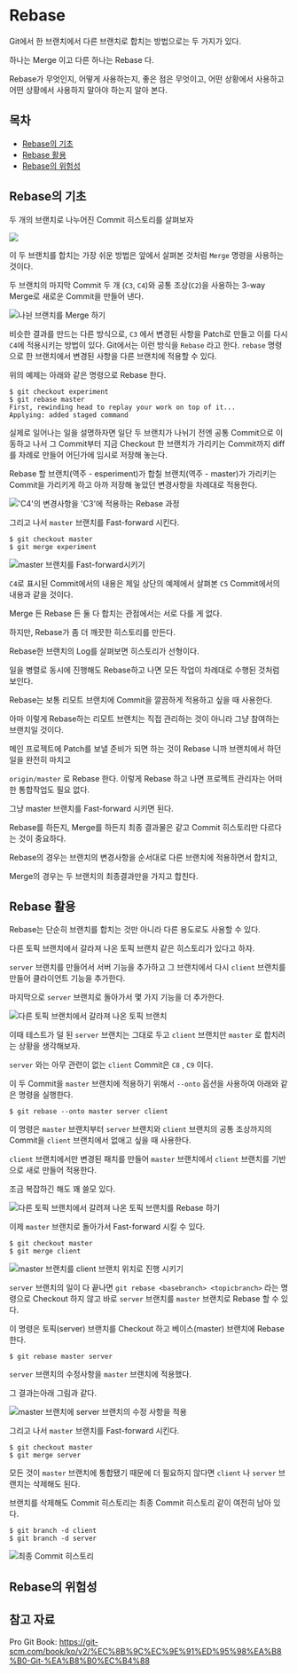 # Rebase

Git에서 한 브랜치에서 다른 브랜치로 합치는 방법으로는 두 가지가 있다.

하나는 Merge 이고 다른 하나는 Rebase 다.

Rebase가 무엇인지, 어떻게 사용하는지, 좋은 점은 무엇이고, 어떤 상황에서 사용하고
어떤 상황에서 사용하지 말아야 하는지 알아 본다.



## 목차

- [Rebase의 기초](#rebase의-기초)
- [Rebase 활용](#rebase-활용)
- [Rebase의 위험성](#rebase의-위험성)



## Rebase의 기초

두 개의 브랜치로 나누어진 Commit 히스토리를 살펴보자

![](https://git-scm.com/book/en/v2/images/basic-rebase-1.png)

이 두 브랜치를 합치는 가장 쉬운 방법은 앞에서 살펴본 것처럼 ``Merge`` 명령을 사용하는 것이다.

두 브랜치의 마지막 Commit 두 개 (``C3``, ``C4``)와 공통 조상(``C2``)을 사용하는
3-way Merge로 새로운 Commit을 만들어 낸다.

![나뉜 브랜치를 Merge 하기](https://git-scm.com/book/en/v2/images/basic-rebase-2.png)

비슷한 결과를 만드는 다른 방식으로, ``C3`` 에서 변경된 사항을 Patch로 만들고 이를 다시 ``C4``에 적용시키는 방법이 있다. Git에서는 이런 방식을 ``Rebase`` 라고 한다. ``rebase`` 명령으로 한 브랜치에서 변경된 사항을 다른 브랜치에 적용할 수 있다.

위의 예제는 아래와 같은 명령으로 Rebase 한다.

```
$ git checkout experiment
$ git rebase master
First, rewinding head to replay your work on top of it...
Applying: added staged command
```

실제로 일어나는 일을 설명하자면 일단 두 브랜치가 나뉘기 전엔 공통 Commit으로 이동하고 나서 그 Commit부터 지금 Checkout 한 브랜치가 가리키는 Commit까지 diff를 차례로 만들어 어딘가에 임시로 저장해 놓는다.

Rebase 할 브랜치(역주 - esperiment)가 합칠 브랜치(역주 - master)가 가리키는 Commit을 가리키게 하고 아까 저장해 놓았던 변경사항을 차례대로 적용한다.

!['C4'의 변경사항을 'C3'에 적용하는 Rebase 과정](https://git-scm.com/book/en/v2/images/basic-rebase-3.png)

그리고 나서 ``master`` 브랜치를 Fast-forward 시킨다.

```
$ git checkout master
$ git merge experiment
```



![master 브랜치를 Fast-forward시키기](https://git-scm.com/book/en/v2/images/basic-rebase-4.png)

``C4``로 표시된 Commit에서의 내용은 제일 상단의 예제에서 살펴본 ``C5`` Commit에서의 내용과 같을 것이다.

Merge 든 Rebase 든 둘 다 합치는 관점에서는 서로 다를 게 없다.

하지만, Rebase가 좀 더 깨끗한 히스토리를 만든다.

Rebase한 브랜치의 Log를 살펴보면 히스토리가 선형이다.

일을 병렬로 동시에 진행해도 Rebase하고 나면 모든 작업이 차례대로 수행된 것처럼 보인다.



Rebase는 보통 리모트 브랜치에 Commit을 깔끔하게 적용하고 싶을 때 사용한다.

아마 이렇게 Rebase하는 리모트 브랜치는 직접 관리하는 것이 아니라 그냥 참여하는 브랜치일 것이다.

메인 프로젝트에 Patch를 보낼 준비가 되면 하는 것이 Rebase 니까 브랜치에서 하던 일을 완전히 마치고

``origin/master`` 로 Rebase 한다. 이렇게 Rebase 하고 나면 프로젝트 관리자는 어떠한 통합작업도 필요 없다.

그냥 master 브랜치를 Fast-forward 시키면 된다.



Rebase를 하든지, Merge를 하든지 최종 결과물은 같고 Commit 히스토리만 다르다는 것이 중요하다.

Rebase의 경우는 브랜치의 변경사항을 순서대로 다른 브랜치에 적용하면서 합치고,

Merge의 경우는 두 브랜치의 최종결과만을 가지고 합친다.



## Rebase 활용

Rebase는 단순히 브랜치를 합치는 것만 아니라 다른 용도로도 사용할 수 있다.

다른 토픽 브랜치에서 갈라져 나온 토픽 브랜치 같은 히스토리가 있다고 하자.

``server`` 브랜치를 만들어서 서버 기능을 추가하고 그 브랜치에서 다시 ``client`` 브랜치를 만들어 클라이언트 기능을 추가한다.

마지막으로 ``server`` 브랜치로 돌아가서 몇 가지 기능을 더 추가한다.

![다른 토픽 브랜치에서 갈라져 나온 토픽 브랜치](https://git-scm.com/book/en/v2/images/interesting-rebase-1.png)

이때 테스트가 덜 된 ``server`` 브랜치는 그대로 두고 ``client`` 브랜치만 ``master`` 로 합치려는 상황을 생각해보자.

``server`` 와는 아무 관련이 없는 ``client`` Commit은 ``C8`` , ``C9`` 이다.

이 두 Commit을 ``master`` 브랜치에 적용하기 위해서 ``--onto`` 옵션을 사용하여 아래와 같은 명령을 실행한다.

```
$ git rebase --onto master server client
```

이 명령은 ``master`` 브랜치부터 ``server`` 브랜치와 ``client`` 브랜치의 공통 조상까지의 Commit을 ``client`` 브랜치에서 없애고 싶을 때 사용한다.

``client`` 브랜치에서만 변경된 패치를 만들어 ``master`` 브랜치에서 ``client`` 브랜치를 기반으로 새로 만들어 적용한다.

조금 복잡하긴 해도 꽤 쓸모 있다.

![다른 토픽 브랜치에서 갈려져 나온 토픽 브랜치를 Rebase 하기](https://git-scm.com/book/en/v2/images/interesting-rebase-2.png)



이제 ``master`` 브랜치로 돌아가서 Fast-forward 시킬 수 있다.

```
$ git checkout master
$ git merge client
```

![master 브랜치를 client 브랜치 위치로 진행 시키기](https://git-scm.com/book/en/v2/images/interesting-rebase-3.png)

``server`` 브랜치의 일이 다 끝나면 ``git rebase <basebranch> <topicbranch>`` 라는 명령으로 Checkout 하지 않고 바로 ``server`` 브랜치를 ``master`` 브랜치로 Rebase 할 수 있다.

이 명령은 토픽(server) 브랜치를 Checkout 하고 베이스(master) 브랜치에 Rebase한다.

```
$ git rebase master server
```

``server`` 브랜치의 수정사항을 ``master`` 브랜치에 적용했다.

그 결과는아래 그림과 같다.

![master 브랜치에 server 브랜치의 수정 사항을 적용](https://git-scm.com/book/en/v2/images/interesting-rebase-4.png)

그리고 나서 ``master`` 브랜치를 Fast-forward 시킨다.

```
$ git checkout master
$ git merge server
```



모든 것이 ``master`` 브랜치에 통합됐기 때문에 더 필요하지 않다면 ``client`` 나 ``server``  브랜치는 삭제해도 된다.

브랜치를 삭제해도 Commit 히스토리는 최종 Commit 히스토리 같이 여전히 남아 있다.

```
$ git branch -d client
$ git branch -d server
```

![최종 Commit 히스토리](https://git-scm.com/book/en/v2/images/interesting-rebase-5.png)



## Rebase의 위험성



## 참고 자료

Pro Git Book: https://git-scm.com/book/ko/v2/%EC%8B%9C%EC%9E%91%ED%95%98%EA%B8%B0-Git-%EA%B8%B0%EC%B4%88

